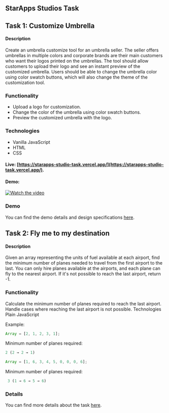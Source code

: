 ## StarApps Studios Task

## Task 1: Customize Umbrella

#### Description

Create an umbrella customize tool for an umbrella seller. The seller offers umbrellas in multiple colors and corporate brands are their main customers who want their logos printed on the umbrellas. The tool should allow customers to upload their logo and see an instant preview of the customized umbrella. Users should be able to change the umbrella color using color swatch buttons, which will also change the theme of the customization tool.

### Functionality

- Upload a logo for customization.
- Change the color of the umbrella using color swatch buttons.
- Preview the customized umbrella with the logo.

### Technologies

- Vanilla JavaScript
- HTML
- CSS

#### Live: [https://starapps-studio-task.vercel.app/](https://starapps-studio-task.vercel.app/).

#### Demo:

[![Watch the video](https://img.youtube.com/vi/cXO8-f3d21A/maxresdefault.jpg)](https://youtu.be/cXO8-f3d21A)


### Demo

You can find the demo details and design specifications [here](https://www.notion.so/Customize-umbrella-646488afdb9b4e03893600fbf05f0711).

## Task 2: Fly me to my destination

#### Description

Given an array representing the units of fuel available at each airport, find the minimum number of planes needed to travel from the first airport to the last. You can only hire planes available at the airports, and each plane can fly to the nearest airport. If it's not possible to reach the last airport, return -1.

### Functionality

Calculate the minimum number of planes required to reach the last airport.
Handle cases where reaching the last airport is not possible.
Technologies
Plain JavaScript

Example:

```js
Array = [2, 1, 2, 3, 1];
```

Minimum number of planes required:

```js
2 (2 → 2 → 1)
```

```js
Array = [1, 6, 3, 4, 5, 0, 0, 0, 6];
```

Minimum number of planes required:

```js
 3 (1 → 6 → 5 → 6)
```

### Details

You can find more details about the task [here](https://www.notion.so/Fly-me-to-my-destination-It-s-urgent-2ae99c1ad9b34927beb1f96d7d547099).
